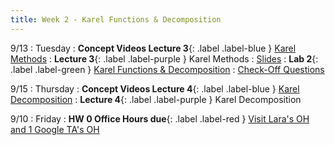 ```yaml
---
title: Week 2 - Karel Functions & Decomposition
---
```


9/13
: Tuesday
: **Concept Videos Lecture 3**{: .label .label-blue } [Karel Methods](https://edstem.org/us/courses/24341/lessons/43952/slides/253387)
: **Lecture 3**{: .label .label-purple } Karel Methods
  : [Slides](https://drive.google.com/file/d/1S6l37gEvuFDVkBa7Aq-PEJu3NKpwAbLu/view?usp=sharing)
: **Lab 2**{: .label .label-green } [Karel Functions & Decomposition](https://edstem.org/us/courses/24341/lessons/42800)
  : [Check-Off Questions](https://cs151.org/lab/)
  
9/15
: Thursday
: **Concept Videos Lecture 4**{: .label .label-blue } [Karel Decomposition](https://edstem.org/us/courses/24341/lessons/44197)
: **Lecture 4**{: .label .label-purple } Karel Decomposition
  <!-- : [Slides](#) -->

9/10 
: Friday
: **HW 0 Office Hours due**{: .label .label-red } [Visit Lara's OH and 1 Google TA's OH](https://cs151.org/schedule/)
